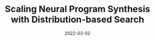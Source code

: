 ---
title: "Scaling Neural Program Synthesis with Distribution-based Search"
collection: publications
permalink: /publication/2015-10-01-paper-title-number-3
excerpt: ''
date: 2022-03-02
venue: "<a href='https://aaai.org/Conferences/AAAI-22/'>AAAI 2022</a>"
venuedetails: "(15% acceptance rate, 9k+ submissions)"
paperauthors: "Nathanaël Fijalkow, Guillaume Lagarde, <b>Théo Matricon</b>, Kevin Ellis, Pierre Ohlmann, Akarsh Potta"
paperdoi: "https://arxiv.org/abs/2110.12485"
papercode: "https://github.com/nathanael-fijalkow/DeepSynth/"
paperslides: "files/slides/aaai22.pdf"
---